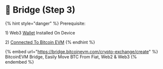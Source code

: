 # 🌉 Bridge (Step 3)

{% hint style="danger" %}
Prerequisite:&#x20;

1\) Web3 [Wallet](get-started/wallet-step-1.md) Installed On Device&#x20;

2\) [Connected To Bitcoin EVM](connect-wallet-to-bitcoin-step-2.md)
{% endhint %}

{% embed url="https://bridge.bitcoinevm.com/crypto-exchange/create" %}
BitcoinEVM Bridge, Easily Move BTC From Fiat, Web2 & Web3
{% endembed %}

